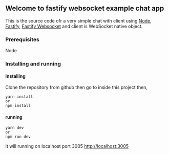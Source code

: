 ## Welcome to fastify websocket example chat app

This is the source code ofr a very simple chat with client using [Node](https://nodejs.org/), [Fastify](https://www.fastify.io/), [Fastify Websocket](https://github.com/fastify/fastify-websocket) and client is WebSocket native object.

### **Prerequisites**

Node

### Installing and running

#### Installing

Clone the repository from github then go to inside this project then,

```
yarn install
or
npm install
```

#### running

```
yarn dev
or
npm run dev
```

It will running on localhost port 3005 [http://localhost:3005](http://localhost:3005)
